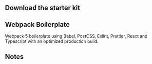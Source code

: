 ## Download the starter kit

## Webpack Boilerplate

Webpack 5 boilerplate using Babel, PostCSS, Eslint, Prettier, React and Typescript with an optimized production build.

## Notes
